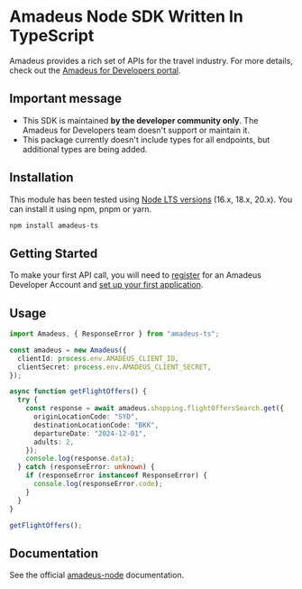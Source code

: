 # Amadeus Node SDK Written In TypeScript

Amadeus provides a rich set of APIs for the travel industry. For more details, check out the [Amadeus for Developers portal](https://developers.amadeus.com).

## Important message

- This SDK is maintained **by the developer community only**. The Amadeus for Developers team doesn't support or maintain it.
- This package currently doesn't include types for all endpoints, but additional types are being added.

## Installation

This module has been tested using [Node LTS versions](https://nodejs.org/en/about/releases/) (16.x, 18.x, 20.x). You can install it using npm, pnpm or yarn.

```sh
npm install amadeus-ts
```

## Getting Started

To make your first API call, you will need to [register](https://developers.amadeus.com/register) for an Amadeus Developer Account and [set up your first application](https://developers.amadeus.com/my-apps).

## Usage

```ts
import Amadeus, { ResponseError } from "amadeus-ts";

const amadeus = new Amadeus({
  clientId: process.env.AMADEUS_CLIENT_ID,
  clientSecret: process.env.AMADEUS_CLIENT_SECRET,
});

async function getFlightOffers() {
  try {
    const response = await amadeus.shopping.flightOffersSearch.get({
      originLocationCode: "SYD",
      destinationLocationCode: "BKK",
      departureDate: "2024-12-01",
      adults: 2,
    });
    console.log(response.data);
  } catch (responseError: unknown) {
    if (responseError instanceof ResponseError) {
      console.log(responseError.code);
    }
  }
}

getFlightOffers();
```

## Documentation

See the official [amadeus-node](https://github.com/amadeus4dev/amadeus-node) documentation.
